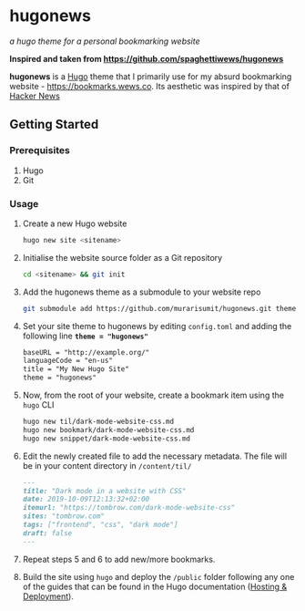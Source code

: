 # hugonews 
*a hugo theme for a personal bookmarking website*

__Inspired and taken from https://github.com/spaghettiwews/hugonews__


**hugonews** is a [Hugo](https://gohugo.io) theme that I primarily use for my absurd bookmarking website - https://bookmarks.wews.co. Its aesthetic was inspired by that of [Hacker News](https://news.ycombinator.com)

## Getting Started

### Prerequisites
1. Hugo
1. Git

### Usage

1. Create a new Hugo website 
    ```bash
    hugo new site <sitename>
    ```

2. Initialise the website source folder as a Git repository
    ```bash
    cd <sitename> && git init
    ```

3. Add the hugonews theme as a submodule to your website repo
    ```bash
    git submodule add https://github.com/murarisumit/hugonews.git themes/hugonews
    ```

4. Set your site theme to hugonews by editing `config.toml` and adding the following line **`theme = "hugonews"`**
    ```markdown
    baseURL = "http://example.org/"
    languageCode = "en-us"
    title = "My New Hugo Site"
    theme = "hugonews"
    ```

5. Now, from the root of your website, create a bookmark item using the `hugo` CLI
    ```bash
    hugo new til/dark-mode-website-css.md
    hugo new bookmark/dark-mode-website-css.md
    hugo new snippet/dark-mode-website-css.md
    ```

6. Edit the newly created file to add the necessary metadata. The file will be in your content directory in `/content/til/`
    ```markdown
    ---
    title: "Dark mode in a website with CSS"
    date: 2019-10-09T12:13:32+02:00
    itemurl: "https://tombrow.com/dark-mode-website-css"
    sites: "tombrow.com"
    tags: ["frontend", "css", "dark mode"]
    draft: false
    ---
    ```
7. Repeat steps 5 and 6 to add new/more bookmarks.
8. Build the site using `hugo` and deploy the `/public` folder following any one of the guides that can be found in the Hugo documentation ([Hosting & Deployment](https://gohugo.io/hosting-and-deployment/)).


